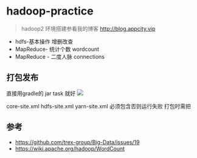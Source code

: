 # hadoop-practice

> hadoop2 环境搭建参看我的博客 http://blog.appcity.vip

- hdfs-基本操作 增删改查
- MapReduce- 统计个数 wordcount
- MapReduce - 二度人脉 connections

## 打包发布

直接用gradle的 jar task 就好
![](http://wntc-1251220317.cossh.myqcloud.com/2018/11/15/1542241819272.png)

core-site.xml
hdfs-site.xml
yarn-site.xml
必须包含否则运行失败
打包时需把


## 参考
- https://github.com/trex-group/Big-Data/issues/19
- https://wiki.apache.org/hadoop/WordCount